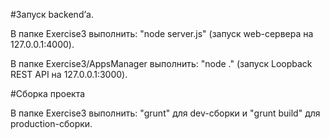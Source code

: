 #Запуск backend’а.

В папке Exercise3 выполнить: "node server.js"  (запуск web-сервера на 127.0.0.1:4000).

В папке Exercise3/AppsManager выполнить: "node ." (запуск Loopback REST API на 127.0.0.1:3000).

#Сборка проекта

В папке Exercise3 выполнить: "grunt" для dev-сборки и "grunt build" для production-сборки.
